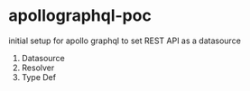 # apollographql-poc

initial setup for apollo graphql to set REST API as a datasource

1. Datasource
2. Resolver
3. Type Def
